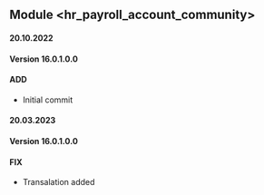 ## Module <hr_payroll_account_community>

#### 20.10.2022
#### Version 16.0.1.0.0
#### ADD
- Initial commit

#### 20.03.2023
#### Version 16.0.1.0.0
#### FIX
- Transalation added
